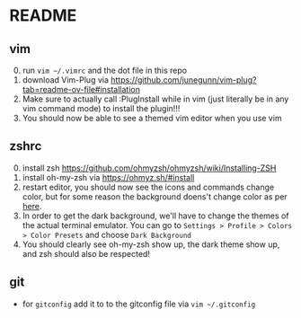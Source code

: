 # README

## vim

0. run `vim ~/.vimrc` and the dot file in this repo
1. download Vim-Plug via https://github.com/junegunn/vim-plug?tab=readme-ov-file#installation
2. Make sure to actually call :PlugInstall while in vim (just literally be in any vim command mode) to install the plugin!!!
3. You should now be able to see a themed vim editor when you use vim

## zshrc

0. install zsh https://github.com/ohmyzsh/ohmyzsh/wiki/Installing-ZSH
1. install oh-my-zsh via https://ohmyz.sh/#install
2. restart editor, you should now see the icons and commands change color, but for some reason the background doens't change color as per [here](https://stackoverflow.com/q/14056007).
3. In order to get the dark background, we'll have to change the themes of the actual terminal emulator. You can go to `Settings > Profile > Colors > Color Presets` and choose `Dark Background`
4. You should clearly see oh-my-zsh show up, the dark theme show up, and zsh should also be respected!

## git

- for `gitconfig` add it to to the gitconfig file via `vim ~/.gitconfig`
